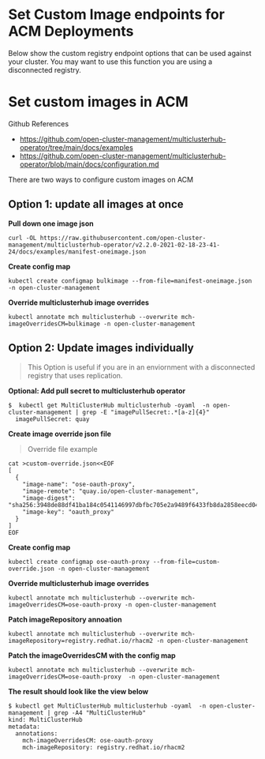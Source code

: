 # Set Custom Image endpoints for ACM Deployments

Below show the custom registry endpoint options that can be used against your cluster. You may want to use this function you are using a disconnected registry. 

# Set custom images in ACM 

Github References 
* https://github.com/open-cluster-management/multiclusterhub-operator/tree/main/docs/examples
* https://github.com/open-cluster-management/multiclusterhub-operator/blob/main/docs/configuration.md

There are two ways to configure custom images on ACM 

## Option 1: update all images at once 
**Pull down one image json**
```
curl -OL https://raw.githubusercontent.com/open-cluster-management/multiclusterhub-operator/v2.2.0-2021-02-18-23-41-24/docs/examples/manifest-oneimage.json
```

**Create config map**
```
kubectl create configmap bulkimage --from-file=manifest-oneimage.json -n open-cluster-management
```

**Override multiclusterhub image overrides**
```
kubectl annotate mch multiclusterhub --overwrite mch-imageOverridesCM=bulkimage -n open-cluster-management
```

## Option 2: Update images individually
> This Option is useful if you are in an enviornment with a disconnected registry that uses replication. 

**Optional: Add pull secret to multiclusterhub operator**
```
$  kubectl get MultiClusterHub multiclusterhub -oyaml  -n open-cluster-management | grep -E "imagePullSecret:.*[a-z]{4}" 
  imagePullSecret: quay
```

**Create image override json file**
> Override file example
```
cat >custom-override.json<<EOF
[
  {
    "image-name": "ose-oauth-proxy",
    "image-remote": "quay.io/open-cluster-management",
    "image-digest": "sha256:3948de88df41ba184c0541146997dbfbc705e2a9489f6433fb8da2858eecd041",
    "image-key": "oauth_proxy"
  }
]
EOF
```

**Create config map**
```
kubectl create configmap ose-oauth-proxy --from-file=custom-override.json -n open-cluster-management
```

**Override multiclusterhub image overrides**
```
kubectl annotate mch multiclusterhub --overwrite mch-imageOverridesCM=ose-oauth-proxy -n open-cluster-management
```

**Patch imageRepository annoation**
```
kubectl annotate mch multiclusterhub --overwrite mch-imageRepository=registry.redhat.io/rhacm2 -n open-cluster-management
```
**Patch the imageOverridesCM with the config map**
```
kubectl annotate mch multiclusterhub --overwrite mch-imageOverridesCM=ose-oauth-proxy  -n open-cluster-management
```

**The result should look like the view below**
```
$ kubectl get MultiClusterHub multiclusterhub -oyaml  -n open-cluster-management | grep -A4 "MultiClusterHub" 
kind: MultiClusterHub
metadata:
  annotations:
    mch-imageOverridesCM: ose-oauth-proxy
    mch-imageRepository: registry.redhat.io/rhacm2
```







